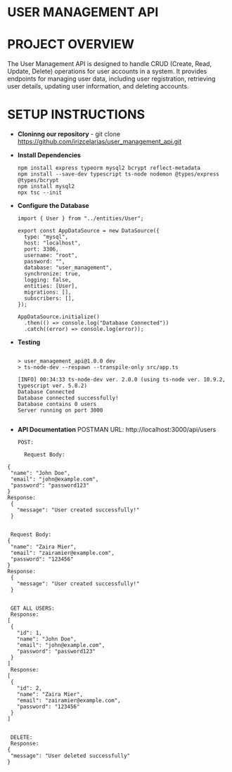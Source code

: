 # USER MANAGEMENT API
# PROJECT OVERVIEW
The User Management API is designed to handle CRUD (Create, Read, Update, Delete) operations for user accounts in a system. 
It provides endpoints for managing user data, including user registration, retrieving user details, updating user information, and deleting accounts.
# SETUP INSTRUCTIONS
- **Cloninng our repository** - git clone https://github.com/irizcelarias/user_management_api.git
  
- **Install Dependencies**
  ```npm install 
  npm install express typeorm mysql2 bcrypt reflect-metadata
  npm install --save-dev typescript ts-node nodemon @types/express @types/bcrypt
  npm install mysql2
  npx tsc --init
  
- **Configure the Database**
  ```import { DataSource } from "typeorm";
  import { User } from "../entities/User";
  
  export const AppDataSource = new DataSource({
    type: "mysql",
    host: "localhost",
    port: 3306,
    username: "root",
    password: "",
    database: "user_management",
    synchronize: true,
    logging: false,
    entities: [User],
    migrations: [],
    subscribers: [],
  });
  
  AppDataSource.initialize()
    .then(() => console.log("Database Connected"))
    .catch((error) => console.log(error));

- **Testing**
  ```$ npm run dev
  
  > user_management_api@1.0.0 dev
  > ts-node-dev --respawn --transpile-only src/app.ts
  
  [INFO] 00:34:33 ts-node-dev ver. 2.0.0 (using ts-node ver. 10.9.2, typescript ver. 5.8.2)
  Database Connected
  Database connected successfully!
  Database contains 0 users
  Server running on port 3000

  
- **API Documentation**
  POSTMAN URL: http://localhost:3000/api/users
  ```
  POST:

    Request Body:
 ```
{
  "name": "John Doe",
  "email": "john@example.com",
  "password": "password123"
}
Response:
  { 
    "message": "User created successfully!"
  }

  
  Request Body:
{
  "name": "Zaira Mier",
  "email": "zairamier@example.com",
  "password": "123456"
}
Response:
  { 
    "message": "User created successfully!"
  }


  GET ALL USERS: 
  Response:
[
  {
    "id": 1,
    "name": "John Doe",
    "email": "john@example.com",
    "password": "password123"
  }
]
  Response:
[
  {
    "id": 2,
    "name": "Zaira Mier",
    "email": "zairamier@example.com",
    "password": "123456"
  }
] 


  DELETE:  
  Response:
{
  "message": "User deleted successfully"
}



  
  
 
  
  


